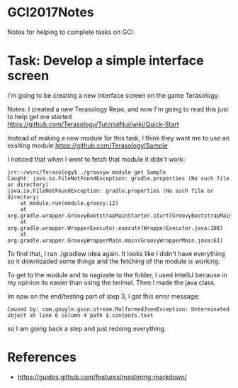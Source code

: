 # GCI2017Notes
Notes for helping to complete tasks on GCI.

# Task: Develop a simple interface screen
I'm going to be creating a new interface screen on the game Terasology.

Notes: I created a new Terasology Repo, and now I'm going to read this just to help get me started https://github.com/Terasology/TutorialNui/wiki/Quick-Start

Instead of making a new module for this task, I think they want me to use an exsiting module:https://github.com/Terasology/Sample

I noticed that when I went to fetch that module it didn't work:

```
jrr:~/wsrc/Terasology$ ./groovyw module get Sample
Caught: java.io.FileNotFoundException: gradle.properties (No such file or directory)
java.io.FileNotFoundException: gradle.properties (No such file or directory)
	at module.run(module.groovy:12)
	at org.gradle.wrapper.GroovyBootstrapMainStarter.start(GroovyBootstrapMainStarter.java:33)
	at org.gradle.wrapper.WrapperExecutor.execute(WrapperExecutor.java:108)
	at org.gradle.wrapper.GroovyWrapperMain.main(GroovyWrapperMain.java:61)
```
To find that, I ran ./gradlew idea again. It looks like I didn't have everything so it downloaded some things and the fetching of the module is working.

To get to the module and to nagivate to the folder, I used IntelliJ because in my opinion its easier than using the terimal.
Then I made the java class.

Im now on the end/testing part of step 3, I got this error message:
```
Caused by: com.google.gson.stream.MalformedJsonException: Unterminated object at line 6 column 4 path $.contents.text
```
so I am going back a step and just redoing everything.

# References
* https://guides.github.com/features/mastering-markdown/
